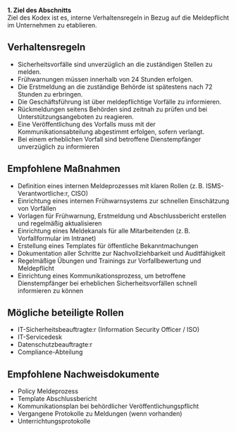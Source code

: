 
**1. Ziel des Abschnitts**  
  Ziel des Kodex ist es, interne Verhaltensregeln in Bezug auf die Meldepflicht im Unternehmen zu etablieren.

## Verhaltensregeln 
  - Sicherheitsvorfälle sind unverzüglich an die zuständigen Stellen zu melden.
  - Frühwarnungen müssen innerhalb von 24 Stunden erfolgen.
  - Die Erstmeldung an die zuständige Behörde ist spätestens nach 72 Stunden zu erbringen.
  - Die Geschäftsführung ist über meldepflichtige Vorfälle zu informieren.
  - Rückmeldungen seitens Behörden sind zeitnah zu prüfen und bei Unterstützungsangeboten zu reagieren.
  - Eine Veröffentlichung des Vorfalls muss mit der Kommunikationsabteilung abgestimmt erfolgen, sofern verlangt.
  - Bei einem erheblichen Vorfall sind betroffene Dienstempfänger unverzüglich zu informieren



## Empfohlene Maßnahmen 
  - Definition eines internen Meldeprozesses mit klaren Rollen (z. B. ISMS-Verantwortliche:r, CISO)
  - Einrichtung eines internen Frühwarnsystems zur schnellen Einschätzung von Vorfällen
  - Vorlagen für Frühwarnung, Erstmeldung und Abschlussbericht erstellen und regelmäßig aktualisieren
  - Einrichtung eines Meldekanals für alle Mitarbeitenden (z. B. Vorfallformular im Intranet)
  - Erstellung eines Templates für öffentliche Bekanntmachungen
  - Dokumentation aller Schritte zur Nachvollziehbarkeit und Auditfähigkeit
  - Regelmäßige Übungen und Trainings zur Vorfallbewertung und Meldepflicht
  - Einrichtung eines Kommunikationsprozess, um betroffene Dienstempfänger bei erheblichen Sicherheitsvorfällen schnell informieren zu können

## Mögliche beteiligte Rollen
  - IT-Sicherheitsbeauftragte:r (Information Security Officer / ISO)
  - IT-Servicedesk
  - Datenschutzbeauftragte:r
  - Compliance-Abteilung

## Empfohlene Nachweisdokumente
  - Policy Meldeprozess
  - Template Abschlussbericht
  - Kommunikationsplan bei behördlicher Veröffentlichungspflicht  
  - Vergangene Protokolle zu Meldungen (wenn vorhanden)
  - Unterrichtungsprotokolle

 
